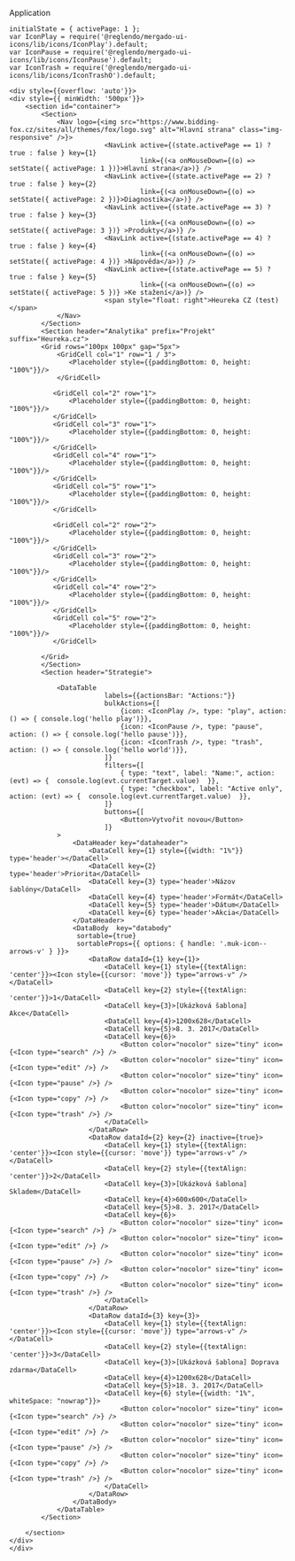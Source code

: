 Application

    initialState = { activePage: 1 };
    var IconPlay = require('@reglendo/mergado-ui-icons/lib/icons/IconPlay').default;
    var IconPause = require('@reglendo/mergado-ui-icons/lib/icons/IconPause').default;
    var IconTrash = require('@reglendo/mergado-ui-icons/lib/icons/IconTrashO').default;
                
    <div style={{overflow: 'auto'}}>
    <div style={{ minWidth: '500px'}}>
        <section id="container">
            <Section>
                <Nav logo={<img src="https://www.bidding-fox.cz/sites/all/themes/fox/logo.svg" alt="Hlavní strana" class="img-responsive" />}>
                            <NavLink active={(state.activePage == 1) ? true : false } key={1} 
                                     link={(<a onMouseDown={(o) => setState({ activePage: 1 })}>Hlavní strana</a>)} />
                            <NavLink active={(state.activePage == 2) ? true : false } key={2} 
                                     link={(<a onMouseDown={(o) => setState({ activePage: 2 })}>Diagnostika</a>)} />
                            <NavLink active={(state.activePage == 3) ? true : false } key={3} 
                                     link={(<a onMouseDown={(o) => setState({ activePage: 3 })} >Produkty</a>)} /> 
                            <NavLink active={(state.activePage == 4) ? true : false } key={4} 
                                     link={(<a onMouseDown={(o) => setState({ activePage: 4 })} >Nápověda</a>)} /> 
                            <NavLink active={(state.activePage == 5) ? true : false } key={5} 
                                     link={(<a onMouseDown={(o) => setState({ activePage: 5 })} >Ke stažení</a>)} /> 
                            <span style="float: right">Heureka CZ (test)</span>
                </Nav>
            </Section>
            <Section header="Analytika" prefix="Projekt" suffix="Heureka.cz">
            <Grid rows="100px 100px" gap="5px">
                <GridCell col="1" row="1 / 3">
                   <Placeholder style={{paddingBottom: 0, height: "100%"}}/>
                </GridCell>

               <GridCell col="2" row="1">
                   <Placeholder style={{paddingBottom: 0, height: "100%"}}/>
               </GridCell>
               <GridCell col="3" row="1">
                   <Placeholder style={{paddingBottom: 0, height: "100%"}}/>
               </GridCell>
               <GridCell col="4" row="1">
                   <Placeholder style={{paddingBottom: 0, height: "100%"}}/>
               </GridCell>
               <GridCell col="5" row="1">
                   <Placeholder style={{paddingBottom: 0, height: "100%"}}/>
               </GridCell>
               
               <GridCell col="2" row="2">
                   <Placeholder style={{paddingBottom: 0, height: "100%"}}/>
               </GridCell>
               <GridCell col="3" row="2">
                   <Placeholder style={{paddingBottom: 0, height: "100%"}}/>
               </GridCell>
               <GridCell col="4" row="2">
                   <Placeholder style={{paddingBottom: 0, height: "100%"}}/>
               </GridCell>
               <GridCell col="5" row="2">
                   <Placeholder style={{paddingBottom: 0, height: "100%"}}/>
               </GridCell>               

            </Grid>
            </Section>
            <Section header="Strategie">

                <DataTable
                            labels={{actionsBar: "Actions:"}}
                            bulkActions={[
                                {icon: <IconPlay />, type: "play", action: () => { console.log('hello play')}},
                                {icon: <IconPause />, type: "pause", action: () => { console.log('hello pause')}},
                                {icon: <IconTrash />, type: "trash", action: () => { console.log('hello world')}},
                            ]}
                            filters={[
                                { type: "text", label: "Name:", action: (evt) => {  console.log(evt.currentTarget.value)  }},
                                { type: "checkbox", label: "Active only", action: (evt) => {  console.log(evt.currentTarget.value)  }},
                            ]}
                            buttons={[
                                <Button>Vytvořit novou</Button>
                            ]}
                >
                    <DataHeader key="dataheader">
                        <DataCell key={1} style={{width: "1%"}} type='header'></DataCell>
                        <DataCell key={2} type='header'>Priorita</DataCell>
                        <DataCell key={3} type='header'>Názov šablóny</DataCell>
                        <DataCell key={4} type='header'>Formát</DataCell>
                        <DataCell key={5} type='header'>Dátum</DataCell>
                        <DataCell key={6} type='header'>Akcia</DataCell>
                    </DataHeader>
                    <DataBody  key="databody"
                     sortable={true}
                     sortableProps={{ options: { handle: '.muk-icon--arrows-v' } }}>
                        <DataRow dataId={1} key={1}>
                            <DataCell key={1} style={{textAlign: 'center'}}><Icon style={{cursor: 'move'}} type="arrows-v" /></DataCell>
                            <DataCell key={2} style={{textAlign: 'center'}}>1</DataCell>
                            <DataCell key={3}>[Ukázková šablona] Akce</DataCell>
                            <DataCell key={4}>1200x628</DataCell>
                            <DataCell key={5}>8. 3. 2017</DataCell>
                            <DataCell key={6}>
                                <Button color="nocolor" size="tiny" icon={<Icon type="search" />} />
                                <Button color="nocolor" size="tiny" icon={<Icon type="edit" />} />
                                <Button color="nocolor" size="tiny" icon={<Icon type="pause" />} />
                                <Button color="nocolor" size="tiny" icon={<Icon type="copy" />} />
                                <Button color="nocolor" size="tiny" icon={<Icon type="trash" />} />
                            </DataCell>
                        </DataRow>
                        <DataRow dataId={2} key={2} inactive={true}>
                            <DataCell key={1} style={{textAlign: 'center'}}><Icon style={{cursor: 'move'}} type="arrows-v" /></DataCell>
                            <DataCell key={2} style={{textAlign: 'center'}}>2</DataCell>
                            <DataCell key={3}>[Ukázková šablona] Skladem</DataCell>
                            <DataCell key={4}>600x600</DataCell>
                            <DataCell key={5}>8. 3. 2017</DataCell>
                            <DataCell key={6}>
                                <Button color="nocolor" size="tiny" icon={<Icon type="search" />} />
                                <Button color="nocolor" size="tiny" icon={<Icon type="edit" />} />
                                <Button color="nocolor" size="tiny" icon={<Icon type="pause" />} />
                                <Button color="nocolor" size="tiny" icon={<Icon type="copy" />} />
                                <Button color="nocolor" size="tiny" icon={<Icon type="trash" />} />
                            </DataCell>
                        </DataRow>
                        <DataRow dataId={3} key={3}>
                            <DataCell key={1} style={{textAlign: 'center'}}><Icon style={{cursor: 'move'}} type="arrows-v" /></DataCell>
                            <DataCell key={2} style={{textAlign: 'center'}}>3</DataCell>
                            <DataCell key={3}>[Ukázková šablona] Doprava zdarma</DataCell>
                            <DataCell key={4}>1200x628</DataCell>
                            <DataCell key={5}>18. 3. 2017</DataCell>
                            <DataCell key={6} style={{width: "1%", whiteSpace: "nowrap"}}>
                                <Button color="nocolor" size="tiny" icon={<Icon type="search" />} />
                                <Button color="nocolor" size="tiny" icon={<Icon type="edit" />} />
                                <Button color="nocolor" size="tiny" icon={<Icon type="pause" />} />
                                <Button color="nocolor" size="tiny" icon={<Icon type="copy" />} />
                                <Button color="nocolor" size="tiny" icon={<Icon type="trash" />} />
                            </DataCell>
                        </DataRow>
                    </DataBody>
                </DataTable>
            </Section>

        </section>
    </div>
    </div>